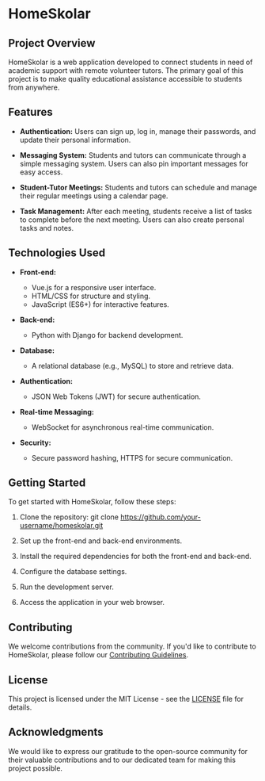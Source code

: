 # HomeSkolar

## Project Overview

HomeSkolar is a web application developed to connect students in need of academic support with remote volunteer tutors. The primary goal of this project is to make quality educational assistance accessible to students from anywhere.

## Features

- **Authentication:** Users can sign up, log in, manage their passwords, and update their personal information.

- **Messaging System:** Students and tutors can communicate through a simple messaging system. Users can also pin important messages for easy access.

- **Student-Tutor Meetings:** Students and tutors can schedule and manage their regular meetings using a calendar page.

- **Task Management:** After each meeting, students receive a list of tasks to complete before the next meeting. Users can also create personal tasks and notes.

## Technologies Used

- **Front-end:**
  - Vue.js for a responsive user interface.
  - HTML/CSS for structure and styling.
  - JavaScript (ES6+) for interactive features.

- **Back-end:**
  - Python with Django for backend development.

- **Database:**
  - A relational database (e.g., MySQL) to store and retrieve data.

- **Authentication:**
  - JSON Web Tokens (JWT) for secure authentication.

- **Real-time Messaging:**
  - WebSocket for asynchronous real-time communication.

- **Security:**
  - Secure password hashing, HTTPS for secure communication.

## Getting Started

To get started with HomeSkolar, follow these steps:

1. Clone the repository:
   git clone https://github.com/your-username/homeskolar.git

2. Set up the front-end and back-end environments.

3. Install the required dependencies for both the front-end and back-end.

4. Configure the database settings.

5. Run the development server.

6. Access the application in your web browser.

## Contributing

We welcome contributions from the community. If you'd like to contribute to HomeSkolar, please follow our [Contributing Guidelines](CONTRIBUTING.md).

## License

This project is licensed under the MIT License - see the [LICENSE](LICENSE) file for details.

## Acknowledgments

We would like to express our gratitude to the open-source community for their valuable contributions and to our dedicated team for making this project possible.
